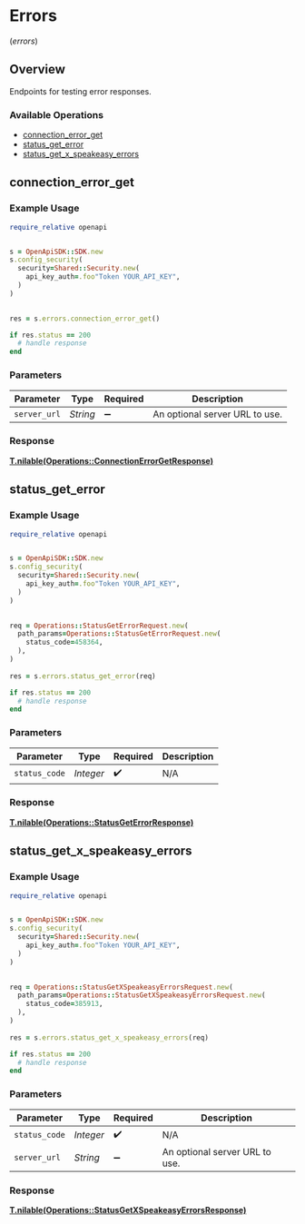 # Errors
(*errors*)

## Overview

Endpoints for testing error responses.

### Available Operations

* [connection_error_get](#connection_error_get)
* [status_get_error](#status_get_error)
* [status_get_x_speakeasy_errors](#status_get_x_speakeasy_errors)

## connection_error_get

### Example Usage

```ruby
require_relative openapi


s = OpenApiSDK::SDK.new
s.config_security(
  security=Shared::Security.new(
    api_key_auth=.foo"Token YOUR_API_KEY",
  )
)

    
res = s.errors.connection_error_get()

if res.status == 200
  # handle response
end

```

### Parameters

| Parameter                      | Type                           | Required                       | Description                    |
| ------------------------------ | ------------------------------ | ------------------------------ | ------------------------------ |
| `server_url`                   | *String*                       | :heavy_minus_sign:             | An optional server URL to use. |


### Response

**[T.nilable(Operations::ConnectionErrorGetResponse)](../../models/operations/connectionerrorgetresponse.md)**


## status_get_error

### Example Usage

```ruby
require_relative openapi


s = OpenApiSDK::SDK.new
s.config_security(
  security=Shared::Security.new(
    api_key_auth=.foo"Token YOUR_API_KEY",
  )
)

   
req = Operations::StatusGetErrorRequest.new(
  path_params=Operations::StatusGetErrorRequest.new(
    status_code=458364,
  ),
)
    
res = s.errors.status_get_error(req)

if res.status == 200
  # handle response
end

```

### Parameters

| Parameter          | Type               | Required           | Description        |
| ------------------ | ------------------ | ------------------ | ------------------ |
| `status_code`      | *Integer*          | :heavy_check_mark: | N/A                |


### Response

**[T.nilable(Operations::StatusGetErrorResponse)](../../models/operations/statusgeterrorresponse.md)**


## status_get_x_speakeasy_errors

### Example Usage

```ruby
require_relative openapi


s = OpenApiSDK::SDK.new
s.config_security(
  security=Shared::Security.new(
    api_key_auth=.foo"Token YOUR_API_KEY",
  )
)

   
req = Operations::StatusGetXSpeakeasyErrorsRequest.new(
  path_params=Operations::StatusGetXSpeakeasyErrorsRequest.new(
    status_code=385913,
  ),
)
    
res = s.errors.status_get_x_speakeasy_errors(req)

if res.status == 200
  # handle response
end

```

### Parameters

| Parameter                      | Type                           | Required                       | Description                    |
| ------------------------------ | ------------------------------ | ------------------------------ | ------------------------------ |
| `status_code`                  | *Integer*                      | :heavy_check_mark:             | N/A                            |
| `server_url`                   | *String*                       | :heavy_minus_sign:             | An optional server URL to use. |


### Response

**[T.nilable(Operations::StatusGetXSpeakeasyErrorsResponse)](../../models/operations/statusgetxspeakeasyerrorsresponse.md)**

